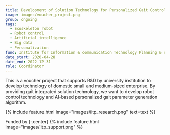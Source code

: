 ```yaml
---
title: Development of Solution Technology for Personalized Gait Control and Performance Evaluation of Lower-limb Robotic Exoskeleton through Artificial Intelligence/Big Data
image: images/voucher_project.png
group: ongoing 
tags: 
  - Exoskeleton robot
  - Robot control
  - Artificial intelligence
  - Big data
  - Personalization
fund: Institute for Information & communication Technology Planning & evaluation(IITP)
date_start: 2020-04-28 
date_end: 2022-12-31 
role: Coordinator
---
```


This is a voucher project that supports R&D by university institution to develop technology of domestic small and medium-sized enterprise. By providing gait integrated solution technology, we want to develop robot control technology and AI-based personalized gait parameter generation algorithm.


{%
  include feature.html
  image="images/iitp_research.png"
  text=text
%}

Funded by 
{:.center}
{%
  include feature.html
  image="images/iitp_support.png"
%}